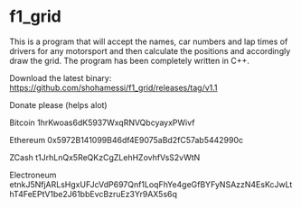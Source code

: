 # f1_grid
This is a program that will accept the names, car numbers and lap times of drivers for any motorsport and then calculate the positions and accordingly draw the grid.
The program has been completely written in C++.

Download the latest binary: https://github.com/shohamessi/f1_grid/releases/tag/v1.1


Donate please (helps alot)

Bitcoin 1hrKwoas6dK5937WxqRNVQbcyayxPWivf

Ethereum 0x5972B141099B46df4E9075aBd2fC57ab5442990c

ZCash t1JrhLnQx5ReQKzCgZLehHZovhfVsS2vWtN

Electroneum etnkJ5NfjARLsHgxUFJcVdP697Qnf1LoqFhYe4geGfBYFyNSAzzN4EsKcJwLthT4FeEPtV1be2J61bbEvcBzruEz3Yr9AX5s6q
